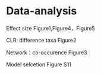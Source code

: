 # Data-analysis
Effect size 
Figure1,Figure4，Figure5

CLR: difference taxa
Figure2

Network：co-occurence
Figure3

Model selcetion
Figure S11
